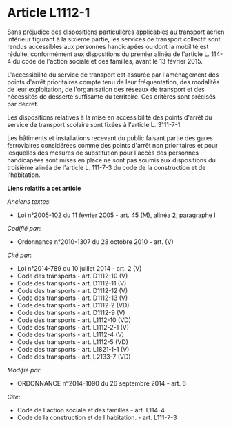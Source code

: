 # Article L1112-1

Sans préjudice des dispositions particulières applicables au transport aérien intérieur figurant à la sixième partie, les
services de transport collectif sont rendus accessibles aux personnes handicapées ou dont la mobilité est réduite,
conformément aux dispositions du premier alinéa de l'article L. 114-4 du code de l'action sociale et des familles, avant le
13 février 2015.

L'accessibilité du service de transport est assurée par l'aménagement des points d'arrêt prioritaires compte tenu de leur
fréquentation, des modalités de leur exploitation, de l'organisation des réseaux de transport et des nécessités de desserte
suffisante du territoire. Ces critères sont précisés par décret.

Les dispositions relatives à la mise en accessibilité des points d'arrêt du service de transport scolaire sont fixées à
l'article L. 3111-7-1.

Les bâtiments et installations recevant du public faisant partie des gares ferroviaires considérées comme des points d'arrêt
non prioritaires et pour lesquelles des mesures de substitution pour l'accès des personnes handicapées sont mises en place ne
sont pas soumis aux dispositions du troisième alinéa de l'article L. 111-7-3 du code de la construction et de l'habitation.

**Liens relatifs à cet article**

_Anciens textes_:

  - Loi n°2005-102 du 11 février 2005 - art. 45 (M), alinéa 2, paragraphe I

_Codifié par_:

  - Ordonnance n°2010-1307 du 28 octobre 2010 - art. (V)

_Cité par_:

  - Loi n°2014-789 du 10 juillet 2014 - art. 2 (V)
  - Code des transports - art. D1112-10 (V)
  - Code des transports - art. D1112-11 (V)
  - Code des transports - art. D1112-12 (V)
  - Code des transports - art. D1112-13 (V)
  - Code des transports - art. D1112-2 (VD)
  - Code des transports - art. D1112-9 (V)
  - Code des transports - art. L1112-10 (VD)
  - Code des transports - art. L1112-2-1 (V)
  - Code des transports - art. L1112-4 (V)
  - Code des transports - art. L1112-5 (VD)
  - Code des transports - art. L1821-1-1 (V)
  - Code des transports - art. L2133-7 (VD)

_Modifié par_:

  - ORDONNANCE n°2014-1090 du 26 septembre 2014 - art. 6

_Cite_:

  - Code de l'action sociale et des familles - art. L114-4
  - Code de la construction et de l'habitation. - art. L111-7-3

